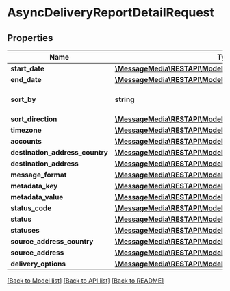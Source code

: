 # AsyncDeliveryReportDetailRequest

## Properties
Name | Type | Description | Notes
------------ | ------------- | ------------- | -------------
**start_date** | [**\MessageMedia\RESTAPI\Model\StartDateBody**](StartDateBody.md) |  | [optional] 
**end_date** | [**\MessageMedia\RESTAPI\Model\EndDateBody**](EndDateBody.md) |  | [optional] 
**sort_by** | **string** | Field to sort results set by | [optional] 
**sort_direction** | [**\MessageMedia\RESTAPI\Model\SortDirectionBody**](SortDirectionBody.md) |  | [optional] 
**timezone** | [**\MessageMedia\RESTAPI\Model\TimezoneBody**](TimezoneBody.md) |  | [optional] 
**accounts** | [**\MessageMedia\RESTAPI\Model\AccountsBody**](AccountsBody.md) |  | [optional] 
**destination_address_country** | [**\MessageMedia\RESTAPI\Model\DestinationAddressCountryBody**](DestinationAddressCountryBody.md) |  | [optional] 
**destination_address** | [**\MessageMedia\RESTAPI\Model\DestinationAddressBody**](DestinationAddressBody.md) |  | [optional] 
**message_format** | [**\MessageMedia\RESTAPI\Model\MessageFormatBody**](MessageFormatBody.md) |  | [optional] 
**metadata_key** | [**\MessageMedia\RESTAPI\Model\MetadataKeyBody**](MetadataKeyBody.md) |  | [optional] 
**metadata_value** | [**\MessageMedia\RESTAPI\Model\MetadataValueBody**](MetadataValueBody.md) |  | [optional] 
**status_code** | [**\MessageMedia\RESTAPI\Model\StatusCodeBody**](StatusCodeBody.md) |  | [optional] 
**status** | [**\MessageMedia\RESTAPI\Model\StatusBody**](StatusBody.md) |  | [optional] 
**statuses** | [**\MessageMedia\RESTAPI\Model\StatusesBody**](StatusesBody.md) |  | [optional] 
**source_address_country** | [**\MessageMedia\RESTAPI\Model\SourceAddressCountryBody**](SourceAddressCountryBody.md) |  | [optional] 
**source_address** | [**\MessageMedia\RESTAPI\Model\SourceAddressBody**](SourceAddressBody.md) |  | [optional] 
**delivery_options** | [**\MessageMedia\RESTAPI\Model\DeliveryOptionsBody**](DeliveryOptionsBody.md) |  | [optional] 

[[Back to Model list]](../README.md#documentation-for-models) [[Back to API list]](../README.md#documentation-for-api-endpoints) [[Back to README]](../README.md)


